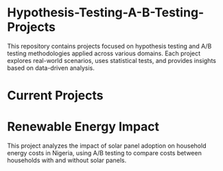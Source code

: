 # Hypothesis-Testing-A-B-Testing-Projects

This repository contains projects focused on hypothesis testing and A/B testing methodologies applied across various domains. Each project explores real-world scenarios, uses statistical tests, and provides insights based on data-driven analysis.

# Current Projects
# Renewable Energy Impact
This project analyzes the impact of solar panel adoption on household energy costs in Nigeria, using A/B testing to compare costs between households with and without solar panels.
